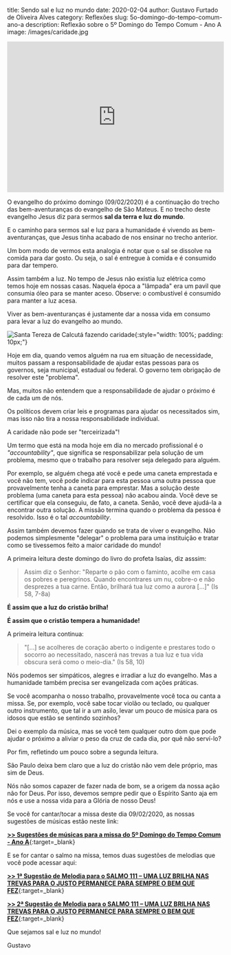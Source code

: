 title: Sendo sal e luz no mundo
date: 2020-02-04
author: Gustavo Furtado de Oliveira Alves
category: Reflexões
slug: 5o-domingo-do-tempo-comum-ano-a
description: Reflexão sobre o 5º Domingo do Tempo Comum - Ano A
image: /images/caridade.jpg

<iframe width="100%" height="350" src="https://www.youtube.com/embed/6nHxvkoPqQ8" frameborder="0" allow="accelerometer; autoplay; encrypted-media; gyroscope; picture-in-picture" allowfullscreen></iframe>

O evangelho do próximo domingo (09/02/2020) é a continuação do trecho das bem-aventuranças do evangelho de São Mateus. E no trecho deste evangelho Jesus diz para sermos **sal da terra e luz do mundo**.

E o caminho para sermos sal e luz para a humanidade é vivendo as bem-aventuranças, que Jesus tinha acabado de nos ensinar no trecho anterior.

Um bom modo de vermos esta analogia é notar que o sal se dissolve na comida para dar gosto. Ou seja, o sal é entregue à comida e é consumido para dar tempero.

Assim também a luz. No tempo de Jesus não existia luz elétrica como temos hoje em nossas casas. Naquela época a "lâmpada" era um pavil que consumia óleo para se manter aceso.
Observe: o combustível é consumido para manter a luz acesa.

Viver as bem-aventuranças é justamente dar a nossa vida em consumo para levar a luz do evangelho ao mundo.

![Santa Tereza de Calcutá fazendo caridade](/images/caridade.jpg){:style="width: 100%; padding: 10px;"}

Hoje em dia, quando vemos alguém na rua em situação de necessidade, muitos passam a responsabilidade de ajudar estas pessoas para os governos, seja municipal, estadual ou federal. O governo tem obrigação de resolver este "problema".

Mas, muitos não entendem que a responsabilidade de ajudar o próximo é de cada um de nós.

Os políticos devem criar leis e programas para ajudar os necessitados sim, mas isso não tira a nossa responsabilidade individual.

A caridade não pode ser "terceirizada"!

Um termo que está na moda hoje em dia no mercado profissional é o _"accountability"_, que significa se responsabilizar pela solução de um problema, mesmo que o trabalho para resolver seja delegado para alguém.

Por exemplo, se alguém chega até você e pede uma caneta emprestada e você não tem, você pode indicar para esta pessoa uma outra pessoa que provavelmente tenha a caneta para emprestar. Mas a solução deste problema (uma caneta para esta pessoa) não acabou ainda. Você deve se certificar que ela conseguiu, de fato, a caneta. Senão, você deve ajudá-la a encontrar outra solução. A missão termina quando o problema da pessoa é resolvido. Isso é o tal _accountability_.

Assim também devemos fazer quando se trata de viver o evangelho. Não podemos simplesmente "delegar" o problema para uma instituição e tratar como se tivessemos feito a maior caridade do mundo!

A primeira leitura deste domingo do livro do profeta Isaías, diz asssim:

> Assim diz o Senhor: "Reparte o pão com o faminto, acolhe em casa os pobres e peregrinos. Quando encontrares um nu, cobre-o e não desprezes a tua carne. Então, brilhará tua luz como a aurora [...]" (Is 58, 7-8a)

**É assim que a luz do cristão brilha!**

**É assim que o cristão tempera a humanidade!**

A primeira leitura continua:

> "[...] se acolheres de coração aberto o indigente e prestares todo o socorro ao necessitado, nascerá nas trevas a tua luz e tua vida obscura será como o meio-dia." (Is 58, 10)

Nós podemos ser simpáticos, alegres e irradiar a luz do evangelho. Mas a humanidade também precisa ser evangelizada com ações práticas.

Se você acompanha o nosso trabalho, provavelmente você toca ou canta a missa.
Se, por exemplo, você sabe tocar violão ou teclado, ou qualquer outro instrumento, que tal ir a um asilo, levar um pouco de música para os idosos que estão se sentindo sozinhos?

Dei o exemplo da música, mas se você tem qualquer outro dom que pode ajudar o próximo a aliviar o peso da cruz de cada dia, por quê não serví-lo?

Por fim, refletindo um pouco sobre a segunda leitura.

São Paulo deixa bem claro que a luz do cristão não vem dele próprio, mas sim de Deus.

Nós não somos capazer de fazer nada de bom, se a origem da nossa ação não for Deus.
Por isso, devemos sempre pedir que o Espírito Santo aja em nós e use a nossa vida para a Glória de nosso Deus!

Se você for cantar/tocar a missa deste dia 09/02/2020, as nossas sugestões de músicas estão neste link:

[**>> Sugestões de músicas para a missa do 5º Domingo do Tempo Comum - Ano A**](https://musicasparamissa.com.br/sugestoes-para/5o-domingo-do-tempo-comum-ano-a/){:target=\_blank}

E se for cantar o salmo na missa, temos duas sugestões de melodias que você pode acessar aqui:

[**>> 1ª Sugestão de Melodia para o SALMO 111 – UMA LUZ BRILHA NAS TREVAS PARA O JUSTO PERMANECE PARA SEMPRE O BEM QUE FEZ**](https://musicasparamissa.com.br/musica/salmo-111-uma-luz-brilha-nas-trevas-para-o-justo-permanece-para-sempre-o-bem-que-fez/){:target=\_blank}

[**>> 2ª Sugestão de Melodia para o SALMO 111 – UMA LUZ BRILHA NAS TREVAS PARA O JUSTO PERMANECE PARA SEMPRE O BEM QUE FEZ**](https://musicasparamissa.com.br/musica/salmo-111-112%E2%80%93uma-luz-brilha-nas-trevas-arq-goiania/){:target=\_blank}

Que sejamos sal e luz no mundo!

Gustavo